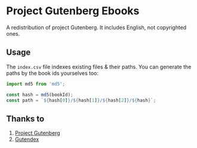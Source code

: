 # Project Gutenberg Ebooks

A redistribution of project Gutenberg. It includes English, not copyrighted ones.

## Usage

The `index.csv` file indexes existing files & their paths. You can generate the paths by the book ids yourselves too:

```javascript
import md5 from 'md5';

const hash = md5(bookId);
const path = `${hash[0]}/${hash[1]}/${hash[2]}/${hash}`;
```

## Thanks to

1. [Project Gutenberg](https://www.gutenberg.org/)
2. [Gutendex](https://gutendex.com/)